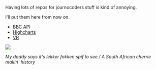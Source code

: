Having lots of repos for journocoders stuff is kind of annoying.

I'll put them here from now on.

* [BBC API](https://github.com/JasonLeeFrench/journocoders-bbc-api)
* [Highcharts](https://github.com/JasonLeeFrench/journocoders-highcharts)
* [VR](https://github.com/JasonLeeFrench/journocoders/tree/master/journocoders-vr)

![](http://i.imgur.com/8naPLA8.gif)

*My daddy says it's lekker fokken spif to see / A South African cherrie makin' history*
